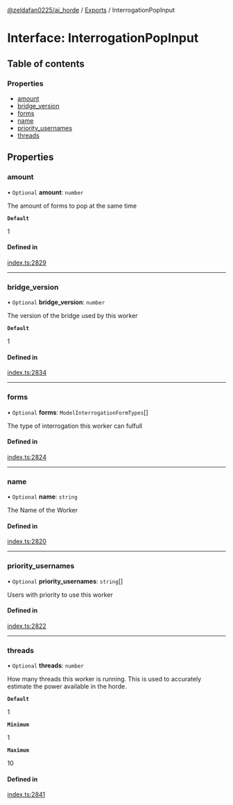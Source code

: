 [@zeldafan0225/ai_horde](../README.md) / [Exports](../modules.md) / InterrogationPopInput

# Interface: InterrogationPopInput

## Table of contents

### Properties

- [amount](InterrogationPopInput.md#amount)
- [bridge\_version](InterrogationPopInput.md#bridge_version)
- [forms](InterrogationPopInput.md#forms)
- [name](InterrogationPopInput.md#name)
- [priority\_usernames](InterrogationPopInput.md#priority_usernames)
- [threads](InterrogationPopInput.md#threads)

## Properties

### amount

• `Optional` **amount**: `number`

The amount of forms to pop at the same time

**`Default`**

1

#### Defined in

[index.ts:2829](https://github.com/ZeldaFan0225/ai_horde/blob/79ac96e/index.ts#L2829)

___

### bridge\_version

• `Optional` **bridge\_version**: `number`

The version of the bridge used by this worker

**`Default`**

1

#### Defined in

[index.ts:2834](https://github.com/ZeldaFan0225/ai_horde/blob/79ac96e/index.ts#L2834)

___

### forms

• `Optional` **forms**: `ModelInterrogationFormTypes`[]

The type of interrogation this worker can fulfull

#### Defined in

[index.ts:2824](https://github.com/ZeldaFan0225/ai_horde/blob/79ac96e/index.ts#L2824)

___

### name

• `Optional` **name**: `string`

The Name of the Worker

#### Defined in

[index.ts:2820](https://github.com/ZeldaFan0225/ai_horde/blob/79ac96e/index.ts#L2820)

___

### priority\_usernames

• `Optional` **priority\_usernames**: `string`[]

Users with priority to use this worker

#### Defined in

[index.ts:2822](https://github.com/ZeldaFan0225/ai_horde/blob/79ac96e/index.ts#L2822)

___

### threads

• `Optional` **threads**: `number`

How many threads this worker is running. This is used to accurately estimate the power available in the horde.

**`Default`**

1

**`Minimum`**

1

**`Maximum`**

10

#### Defined in

[index.ts:2841](https://github.com/ZeldaFan0225/ai_horde/blob/79ac96e/index.ts#L2841)
